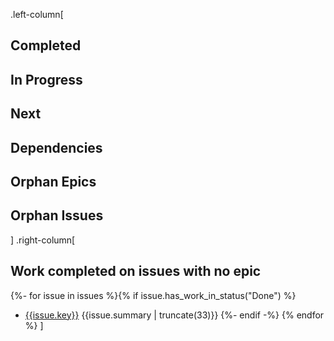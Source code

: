 .left-column[
## Completed
## In Progress
## Next
## Dependencies
## Orphan Epics
## Orphan Issues
]
.right-column[

## Work completed on issues with no epic
{%- for issue in issues %}{% if issue.has_work_in_status("Done") %}
* [{{issue.key}}]({{issue.url}}) {{issue.summary | truncate(33)}}
{%- endif -%}
{% endfor %}
]
